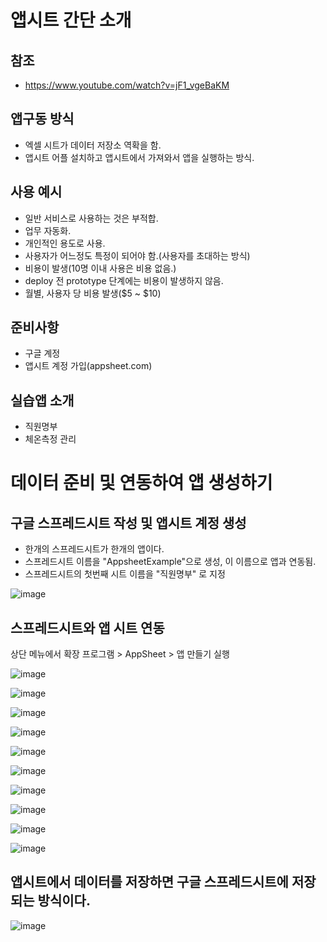 # 앱시트 간단 소개
## 참조
- https://www.youtube.com/watch?v=jF1_vgeBaKM

## 앱구동 방식
- 엑셀 시트가 데이터 저장소 역확을 함.
- 앱시트 어플 설치하고 앱시트에서 가져와서 앱을 실행하는 방식.

## 사용 예시
- 일반 서비스로 사용하는 것은 부적합.
- 업무 자동화.
- 개인적인 용도로 사용.
- 사용자가 어느정도 특정이 되어야 함.(사용자를 초대하는 방식)
- 비용이 발생(10명 이내 사용은 비용 없음.)
- deploy 전 prototype 단계에는 비용이 발생하지 않음.
- 월별, 사용자 당 비용 발생($5 ~ $10)

## 준비사항
- 구글 계정
- 앱시트 계정 가입(appsheet.com)

## 실습앱 소개
- 직원명부
- 체온측정 관리

# 데이터 준비 및 연동하여 앱 생성하기
## 구글 스프레드시트 작성 및 앱시트 계정 생성
- 한개의 스프레드시트가 한개의 앱이다.
- 스프레드시트 이름을 "AppsheetExample"으로 생성, 이 이름으로 앱과 연동됨.
- 스프레드시트의 첫번째 시트 이름을 "직원명부" 로 지정

![image](https://user-images.githubusercontent.com/102650331/174446877-5ad9534a-1afa-4db1-b69a-f39e1cdb31bb.png)

## 스프레드시트와 앱 시트 연동
상단 메뉴에서 확장 프로그램  > AppSheet > 앱 만들기 실행

![image](https://user-images.githubusercontent.com/102650331/174446995-8030ab5c-9cc2-425a-af54-135cc46ccebc.png)

![image](https://user-images.githubusercontent.com/102650331/174447078-ca7354b3-a5a4-457a-8c19-2cb64fc9da75.png)

![image](https://user-images.githubusercontent.com/102650331/174447184-48c995ec-487b-4e2a-a65e-52c77c4fc3ed.png)

![image](https://user-images.githubusercontent.com/102650331/174447191-862f09b5-ecd3-4649-a4eb-aab848b4e695.png)

![image](https://user-images.githubusercontent.com/102650331/174447225-1265e569-05d6-421e-88c7-9a40f0642f25.png)

![image](https://user-images.githubusercontent.com/102650331/174447235-649e902b-08f8-476f-b611-7bd4949b24c9.png)

![image](https://user-images.githubusercontent.com/102650331/174447292-2ec221fb-156b-44ed-8ead-f42457dedbcf.png)

![image](https://user-images.githubusercontent.com/102650331/174447298-700d9a48-a5a8-492e-bd9d-62449a53b2ea.png)

![image](https://user-images.githubusercontent.com/102650331/174447531-1fc70867-082f-4106-8584-cd735dc61f3b.png)

![image](https://user-images.githubusercontent.com/102650331/174447540-92fae863-a17d-44de-be16-a8d02cc8c307.png)

## 앱시트에서 데이터를 저장하면 구글 스프레드시트에 저장되는 방식이다.
![image](https://user-images.githubusercontent.com/102650331/174447629-8c00c272-1828-42eb-b8e4-03159d686488.png)



